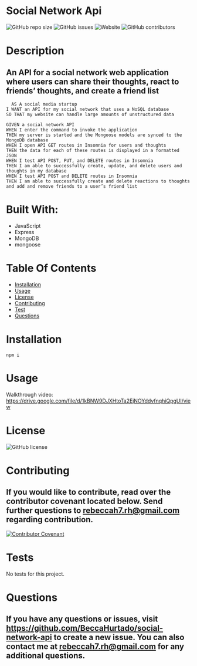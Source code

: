 # Social Network Api
  ![GitHub repo size](https://img.shields.io/github/repo-size/BeccaHurtado/social-network-api?style=flat-square)
  ![GitHub issues](https://img.shields.io/github/issues/BeccaHurtado/social-network-api?style=flat-square)
  ![Website](https://img.shields.io/website?down_color=lightgrey&down_message=offline&style=flat-square&up_message=online&url=https%3A%2F%2FBeccaHurtado.github.io%2Fsocial-network-api)
  ![GitHub contributors](https://img.shields.io/github/contributors/BeccaHurtado/social-network-api?style=flat-square)

  # Description

  ## An API for a social network web application where users can share their thoughts, react to friends’ thoughts, and create a friend list
```
  AS A social media startup
I WANT an API for my social network that uses a NoSQL database
SO THAT my website can handle large amounts of unstructured data
```
```
GIVEN a social network API
WHEN I enter the command to invoke the application
THEN my server is started and the Mongoose models are synced to the MongoDB database
WHEN I open API GET routes in Insomnia for users and thoughts
THEN the data for each of these routes is displayed in a formatted JSON
WHEN I test API POST, PUT, and DELETE routes in Insomnia
THEN I am able to successfully create, update, and delete users and thoughts in my database
WHEN I test API POST and DELETE routes in Insomnia
THEN I am able to successfully create and delete reactions to thoughts and add and remove friends to a user’s friend list
```

  # Built With:
  * JavaScript
  * Express
  * MongoDB
  * mongoose 

  # Table Of Contents
  * [Installation](#instalation)
  * [Usage](#usage)
  * [License](#license)
  * [Contributing](#contributing)
  * [Test](#test)
  * [Questions](#questions)
  
  # Installation
  ```
  npm i
  ```
  # Usage
  Walkthrough video: https://drive.google.com/file/d/1kBNW9DJXHtoTa2EjNOYddvfnqhiQpgUI/view 

  # License
  ![GitHub license](https://img.shields.io/badge/license-None-blue.svg)

  # Contributing
  ## If you would like to contribute, read over the contributor covenant located below. Send further questions to rebeccah7.rh@gmail.com regarding contribution.
  [![Contributor Covenant](https://img.shields.io/badge/Contributor%20Covenant-2.1-4baaaa.svg)](code_of_conduct.md)

  # Tests
  No tests for this project.

  # Questions
  ## If you have any questions or issues, visit https://github.com/BeccaHurtado/social-network-api to create a new issue. You can also contact me at rebeccah7.rh@gmail.com for any additional questions.